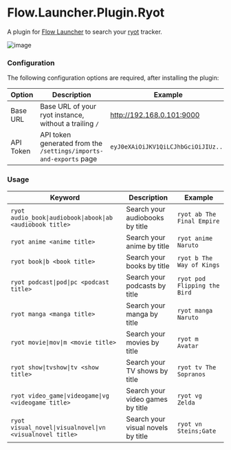 # Flow.Launcher.Plugin.Ryot

A plugin for [Flow Launcher](https://github.com/Flow-Launcher/Flow.Launcher) to search your [ryot](https://github.com/IgnisDa/ryot) tracker.

![image](https://imgur.com/gVt9VBd.gif)

### Configuration

The following configuration options are required, after installing the plugin:

| Option | Description | Example |
|--------|-------------|---------|
| Base URL | Base URL of your ryot instance, without a trailing `/` | http://192.168.0.101:9000 |
| API Token | API token generated from the `/settings/imports-and-exports` page | `eyJ0eXAiOiJKV1QiLCJhbGciOiJIUz...`


### Usage

| Keyword | Description | Example |
|---------|-------------|---------|
| `ryot audio_book\|audiobook\|abook\|ab <audiobook title>` | Search your audiobooks by title | `ryot ab The Final Empire` |
| `ryot anime <anime title>` | Search your anime by title | `ryot anime Naruto` |
| `ryot book\|b <book title>` | Search your books by title | `ryot b The Way of Kings` |
| `ryot podcast\|pod\|pc <podcast title>` | Search your podcasts by title | `ryot pod Flipping the Bird` |
| `ryot manga <manga title>` | Search your manga by title | `ryot manga Naruto` |
| `ryot movie\|mov\|m <movie title>` | Search your movies by title | `ryot m Avatar` |
| `ryot show\|tvshow\|tv <show title>` | Search your TV shows by title | `ryot tv The Sopranos` |
| `ryot video_game\|videogame\|vg <videogame title>` | Search your video games by title | `ryot vg Zelda` |
| `ryot visual_novel\|visualnovel\|vn <visualnovel title>` | Search your visual novels by title | `ryot vn Steins;Gate` |
